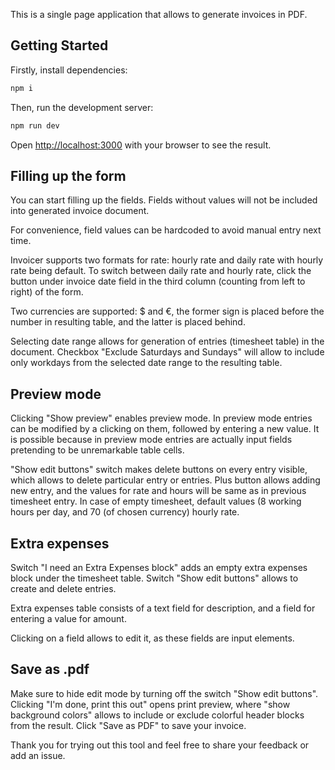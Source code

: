 This is a single page application that allows to generate invoices in PDF.

## Getting Started

Firstly, install dependencies:

```bash
npm i
```

Then, run the development server:

```bash
npm run dev
```

Open [http://localhost:3000](http://localhost:3000) with your browser to see the result.

## Filling up the form

You can start filling up the fields. Fields without values will not be included into generated invoice document.

For convenience, field values can be hardcoded to avoid manual entry next time.

Invoicer supports two formats for rate: hourly rate and daily rate with hourly rate being default. To switch between daily rate and hourly rate, click the button under invoice date field in the third column (counting from left to right) of the form.

Two currencies are supported: $ and €, the former sign is placed before the number in resulting table, and the latter is placed behind.

Selecting date range allows for generation of entries (timesheet table) in the document. Checkbox "Exclude Saturdays and Sundays" will allow to include only workdays from the selected date range to the resulting table. 

## Preview mode
Clicking "Show preview" enables preview mode. In preview mode entries can be modified by a clicking on them, followed by entering a new value. It is possible because in preview mode entries are actually input fields pretending to be unremarkable table cells.

"Show edit buttons" switch makes delete buttons on every entry visible, which allows to delete particular entry or entries. Plus button allows adding new entry, and the values for rate and hours will be same as in previous timesheet entry. In case of empty timesheet, default values (8 working hours per day, and 70 (of chosen currency) hourly rate.

## Extra expenses
Switch "I need an Extra Expenses block" adds an empty extra expenses block under the timesheet table. Switch "Show edit buttons" allows to create and delete entries. 

Extra expenses table consists of a text field for description, and a field for entering a value for amount. 

Clicking on a field allows to edit it, as these fields are input elements.

## Save as .pdf
Make sure to hide edit mode by turning off the switch "Show edit buttons". Clicking "I'm done, print this out" opens print preview, where "show background colors" allows to include or exclude colorful header blocks from the result. Click "Save as PDF" to save your invoice.

Thank you for trying out this tool and feel free to share your feedback or add an issue.


